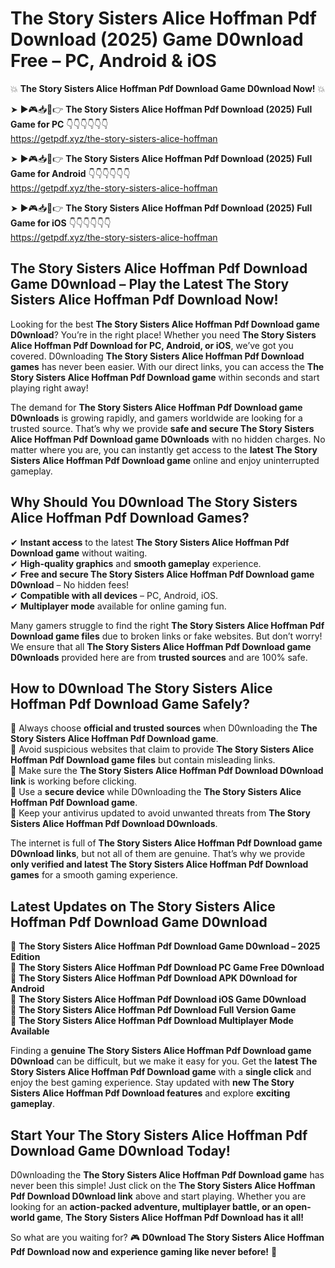 # The Story Sisters Alice Hoffman Pdf Download (2025) Game D0wnload Free – PC, Android & iOS

💥 **The Story Sisters Alice Hoffman Pdf Download Game D0wnload Now!** 💥  

➤ ►🎮📥📱👉 **The Story Sisters Alice Hoffman Pdf Download (2025) Full Game for PC** 👇👇👇👇👇👇  
https://getpdf.xyz/the-story-sisters-alice-hoffman  

➤ ►🎮📥📱👉 **The Story Sisters Alice Hoffman Pdf Download (2025) Full Game for Android** 👇👇👇👇👇👇  
https://getpdf.xyz/the-story-sisters-alice-hoffman  

➤ ►🎮📥📱👉 **The Story Sisters Alice Hoffman Pdf Download (2025) Full Game for iOS** 👇👇👇👇👇👇  
https://getpdf.xyz/the-story-sisters-alice-hoffman  

## The Story Sisters Alice Hoffman Pdf Download Game D0wnload – Play the Latest The Story Sisters Alice Hoffman Pdf Download Now!

Looking for the best **The Story Sisters Alice Hoffman Pdf Download game D0wnload**? You’re in the right place! Whether you need **The Story Sisters Alice Hoffman Pdf Download for PC, Android, or iOS**, we’ve got you covered. D0wnloading **The Story Sisters Alice Hoffman Pdf Download games** has never been easier. With our direct links, you can access the **The Story Sisters Alice Hoffman Pdf Download game** within seconds and start playing right away!  

The demand for **The Story Sisters Alice Hoffman Pdf Download game D0wnloads** is growing rapidly, and gamers worldwide are looking for a trusted source. That’s why we provide **safe and secure The Story Sisters Alice Hoffman Pdf Download game D0wnloads** with no hidden charges. No matter where you are, you can instantly get access to the **latest The Story Sisters Alice Hoffman Pdf Download game** online and enjoy uninterrupted gameplay.  

## **Why Should You D0wnload The Story Sisters Alice Hoffman Pdf Download Games?**  

✔ **Instant access** to the latest **The Story Sisters Alice Hoffman Pdf Download game** without waiting.  
✔ **High-quality graphics** and **smooth gameplay** experience.  
✔ **Free and secure The Story Sisters Alice Hoffman Pdf Download game D0wnload** – No hidden fees!  
✔ **Compatible with all devices** – PC, Android, iOS.  
✔ **Multiplayer mode** available for online gaming fun.  

Many gamers struggle to find the right **The Story Sisters Alice Hoffman Pdf Download game files** due to broken links or fake websites. But don’t worry! We ensure that all **The Story Sisters Alice Hoffman Pdf Download game D0wnloads** provided here are from **trusted sources** and are 100% safe.  

## **How to D0wnload The Story Sisters Alice Hoffman Pdf Download Game Safely?**  

📌 Always choose **official and trusted sources** when D0wnloading the **The Story Sisters Alice Hoffman Pdf Download game**.  
📌 Avoid suspicious websites that claim to provide **The Story Sisters Alice Hoffman Pdf Download game files** but contain misleading links.  
📌 Make sure the **The Story Sisters Alice Hoffman Pdf Download D0wnload link** is working before clicking.  
📌 Use a **secure device** while D0wnloading the **The Story Sisters Alice Hoffman Pdf Download game**.  
📌 Keep your antivirus updated to avoid unwanted threats from **The Story Sisters Alice Hoffman Pdf Download D0wnloads**.  

The internet is full of **The Story Sisters Alice Hoffman Pdf Download game D0wnload links**, but not all of them are genuine. That’s why we provide **only verified and latest The Story Sisters Alice Hoffman Pdf Download games** for a smooth gaming experience.  

## **Latest Updates on The Story Sisters Alice Hoffman Pdf Download Game D0wnload**  

🔹 **The Story Sisters Alice Hoffman Pdf Download Game D0wnload – 2025 Edition**  
🔹 **The Story Sisters Alice Hoffman Pdf Download PC Game Free D0wnload**  
🔹 **The Story Sisters Alice Hoffman Pdf Download APK D0wnload for Android**  
🔹 **The Story Sisters Alice Hoffman Pdf Download iOS Game D0wnload**  
🔹 **The Story Sisters Alice Hoffman Pdf Download Full Version Game**  
🔹 **The Story Sisters Alice Hoffman Pdf Download Multiplayer Mode Available**  

Finding a **genuine The Story Sisters Alice Hoffman Pdf Download game D0wnload** can be difficult, but we make it easy for you. Get the **latest The Story Sisters Alice Hoffman Pdf Download game** with a **single click** and enjoy the best gaming experience. Stay updated with **new The Story Sisters Alice Hoffman Pdf Download features** and explore **exciting gameplay**.  

## **Start Your The Story Sisters Alice Hoffman Pdf Download Game D0wnload Today!**  

D0wnloading the **The Story Sisters Alice Hoffman Pdf Download game** has never been this simple! Just click on the **The Story Sisters Alice Hoffman Pdf Download D0wnload link** above and start playing. Whether you are looking for an **action-packed adventure, multiplayer battle, or an open-world game**, **The Story Sisters Alice Hoffman Pdf Download has it all!**  

So what are you waiting for? 🎮 **D0wnload The Story Sisters Alice Hoffman Pdf Download now and experience gaming like never before!** 🚀  